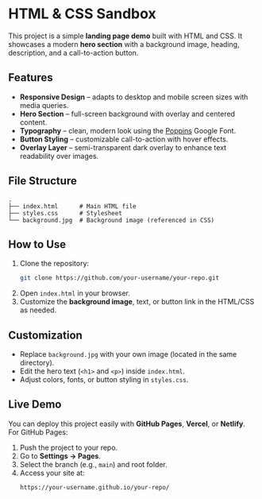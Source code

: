 # HTML & CSS Sandbox

This project is a simple **landing page demo** built with HTML and CSS. It showcases a modern **hero section** with a background image, heading, description, and a call-to-action button.

## Features
- **Responsive Design** – adapts to desktop and mobile screen sizes with media queries.
- **Hero Section** – full-screen background with overlay and centered content.
- **Typography** – clean, modern look using the [Poppins](https://fonts.google.com/specimen/Poppins) Google Font.
- **Button Styling** – customizable call-to-action with hover effects.
- **Overlay Layer** – semi-transparent dark overlay to enhance text readability over images.

## File Structure
```
.
├── index.html      # Main HTML file
├── styles.css      # Stylesheet
└── background.jpg  # Background image (referenced in CSS)
```

## How to Use
1. Clone the repository:
   ```bash
   git clone https://github.com/your-username/your-repo.git
   ```
2. Open `index.html` in your browser.
3. Customize the **background image**, text, or button link in the HTML/CSS as needed.

## Customization
- Replace `background.jpg` with your own image (located in the same directory).
- Edit the hero text (`<h1>` and `<p>`) inside `index.html`.
- Adjust colors, fonts, or button styling in `styles.css`.

## Live Demo
You can deploy this project easily with **GitHub Pages**, **Vercel**, or **Netlify**.  
For GitHub Pages:
1. Push the project to your repo.
2. Go to **Settings → Pages**.
3. Select the branch (e.g., `main`) and root folder.
4. Access your site at:  
   ```
   https://your-username.github.io/your-repo/
   ```

